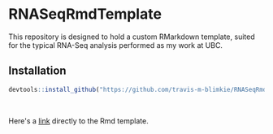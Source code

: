 # RNASeqRmdTemplate
This repository is designed to hold a custom RMarkdown template, suited for the
typical RNA-Seq analysis performed as my work at UBC.

## Installation
```r
devtools::install_github("https://github.com/travis-m-blimkie/RNASeqRmdTemplate")
```

<br>

Here's a [link](https://github.com/travis-m-blimkie/RNASeqRmdTemplate/blob/master/inst/rmarkdown/templates/RNASeqRmd_v1/skeleton/skeleton.Rmd) directly to the Rmd template.
